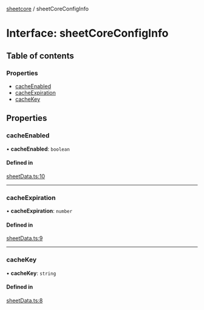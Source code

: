 [sheetcore](../docs.md) / sheetCoreConfigInfo

# Interface: sheetCoreConfigInfo

## Table of contents

### Properties

- [cacheEnabled](sheetCoreConfigInfo.md#cacheenabled)
- [cacheExpiration](sheetCoreConfigInfo.md#cacheexpiration)
- [cacheKey](sheetCoreConfigInfo.md#cachekey)

## Properties

### cacheEnabled

• **cacheEnabled**: `boolean`

#### Defined in

[sheetData.ts:10](https://github.com/texas-mcallen-mission/sheetCore/blob/f946cb8/sheetData.ts#L10)

___

### cacheExpiration

• **cacheExpiration**: `number`

#### Defined in

[sheetData.ts:9](https://github.com/texas-mcallen-mission/sheetCore/blob/f946cb8/sheetData.ts#L9)

___

### cacheKey

• **cacheKey**: `string`

#### Defined in

[sheetData.ts:8](https://github.com/texas-mcallen-mission/sheetCore/blob/f946cb8/sheetData.ts#L8)
